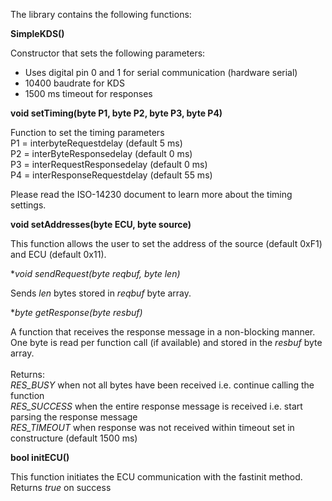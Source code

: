 The library contains the following functions:

**SimpleKDS()**

Constructor that sets the following parameters:<br />
- Uses digital pin 0 and 1 for serial communication (hardware serial)<br />
- 10400 baudrate for KDS<br />
- 1500 ms timeout for responses<br />

**void setTiming(byte P1, byte P2, byte P3, byte P4)**

Function to set the timing parameters<br />
P1 = interbyteRequestdelay (default 5 ms)<br />
P2 = interByteResponsedelay (default 0 ms)<br />
P3 = interRequestResponsedelay (default 0 ms)<br />
P4 = interResponseRequestdelay (default 55 ms)<br />

Please read the ISO-14230 document to learn more about the timing settings. <br/>

**void setAddresses(byte ECU, byte source)**

This function allows the user to set the address of the source (default 0xF1) and ECU (default 0x11). <br>

**void sendRequest(byte *reqbuf, byte len)**

Sends *len* bytes stored in *reqbuf* byte array.

**byte getResponse(byte *resbuf)**

A function that receives the response message in a non-blocking manner. One byte is read per function call (if available) and stored in the *resbuf* byte array.<br><br>
Returns:<br>
*RES_BUSY* when not all bytes have been received i.e. continue calling the function<br>
*RES_SUCCESS* when the entire response message is received i.e. start parsing the response message<br>
*RES_TIMEOUT* when response was not received within timeout set in constructure (default 1500 ms)<br>

**bool initECU()**

This function initiates the ECU communication with the fastinit method. Returns *true* on success<br />
	
